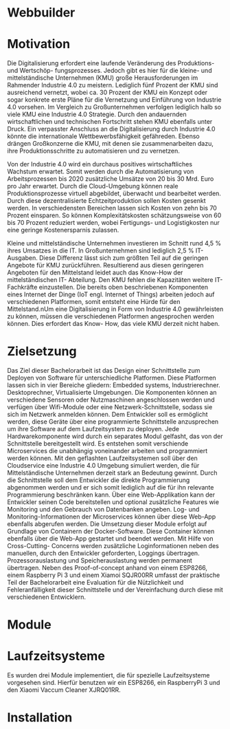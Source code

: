 # Webbuilder

# Motivation
Die Digitalisierung erfordert eine laufende Veränderung des Produktions- und Wertschöp-
fungsprozesses. Jedoch gibt es hier für die kleine- und mittelständische Unternehmen (KMU)
große Herausforderungen im Rahmender Industrie 4.0 zu meistern. Lediglich fünf Prozent der
KMU sind ausreichend vernetzt, wobei ca. 30 Prozent der KMU ein Konzept oder sogar
konkrete erste Pläne für die Vernetzung und Einführung von Industrie 4.0 vorsehen. Im
Vergleich zu Großunternehmen verfolgen lediglich halb so viele KMU eine Industrie 4.0
Strategie. Durch den andauernden wirtschaftlichen und technischen Fortschritt stehen KMU
ebenfalls unter Druck. Ein verpasster Anschluss an die Digitalisierung durch Industrie 4.0
könnte die internationale Wettbewerbsfähigkeit gefähreden. Ebenso drängen Großkonzerne die
KMU, mit denen sie zusammenarbeiten dazu, ihre Produktionsschritte zu automatisieren und
zu vernetzen.

Von der Industrie 4.0 wird ein durchaus positives wirtschaftliches Wachstum erwartet. Somit
werden durch die Automatisierung von Arbeitsprozessen bis 2020 zusätzliche Umsätze von 20
bis 30 Mrd. Euro pro Jahr erwartet. Durch die Cloud-Umgebung können reale
Produktionsprozesse virtuell abgebildet, überwacht und bearbeitet werden. Durch diese
dezentralisierte Echtzeitproduktion sollen Kosten gesenkt werden. In verschiedensten
Bereichen lassen sich Kosten von zehn bis 70 Prozent einsparen. So können
Komplexitätskosten schätzungsweise von 60 bis 70 Prozent reduziert werden, wobei
Fertigungs- und Logistigkosten nur eine geringe Kostenersparnis zulassen.

Kleine und mittelständische Unternehmen investieren im Schnitt rund 4,5 % ihres Umsatzes in
die IT. In Großunternehmen sind lediglich 2,5 % IT-Ausgaben. Diese Differenz lässt sich zum
größten Teil auf die geringen Angebote für KMU zurückführen. Resultierend aus diesen
geringeren Angeboten für den Mittelstand leidet auch das Know-How der mittelständischen IT-
Abteilung. Den KMU fehlen die Kapazitäten weitere IT-Fachkräfte einzustellen. Die bereits
oben beschriebenen Komponenten eines Internet der Dinge (IoT engl. Internet of Things)
arbeiten jedoch auf verschiedenen Platformen, somit entsteht eine Hürde für den
Mittelstand.nUm eine Digitalisierung in Form von Industrie 4.0 gewährleisten zu können,
müssen die verschiedenen Platformen angesprochen werden können. Dies erfordert das Know-
How, das viele KMU derzeit nicht haben.

# Zielsetzung

Das Ziel dieser Bachelorarbeit ist das Design einer Schnittstelle zum Deployen von Software
für unterschiedliche Platformen. Diese Platformen lassen sich in vier Bereiche gliedern:
Embedded systems, Industrierechner. Desktoprechner, Virtualisierte Umgebungen. Die
Komponenten können an verschiedene Sensoren oder Nutzmaschinen angeschlossen werden
und verfügen über Wifi-Module oder eine Netzwerk-Schnittstelle, sodass sie sich im Netzwerk
anmelden können. Dem Entwickler soll es ermöglicht werden, diese Geräte über eine
programmierte Schnittstelle anzusprechen um ihre Software auf dem Laufzeitsystem zu
deployen. Jede Hardwarekomponente wird durch ein separates Modul gelfasht, das von der
Schnittstelle bereitgestellt wird. Es entstehen somit verschiende Microservices die unabhängig
voneinander arbeiten und programmiert werden können. Mit den geflashten Laufzeitsystemen
soll über den Cloudservice eine Industrie 4.0 Umgebung simuliert werden, die für
Mittelständische Unternehmen derzeit stark an Bedeutung gewinnt. Durch die Schnittstelle soll
dem Entwickler die direkte Programmierung abgenommen werden und er sich somit lediglich
auf die für ihn relevante Programmierung beschränken kann. Über eine Web-Applikation kann
der Entwickler seinen Code bereitstellen und optional zusätzliche Features wie Monitoring und
den Gebrauch von Datenbanken angeben. Log- und Monitoring-Informationen der
Microservices können über diese Web-App ebenfalls abgerufen werden. Die Umsetzung dieser
Module erfolgt auf Grundlage von Containern der Docker-Software. Diese Container können
ebenfalls über die Web-App gestartet und beendet werden. Mit Hilfe von Cross-Cutting-
Concerns werden zusätzliche Loginformationen neben des manuellen, durch den Entwickler
geforderten, Loggings übertragen. Prozessorauslastung und Speicherauslastung werden
permanent übertragen. Neben des Proof-of-concept anhand von einem ESP8266, einem
Raspberry Pi 3 und einem Xiamoi SQJR00RR umfasst der praktische Teil der Bachelorarbeit
eine Evaluation für die Nützlichkeit und Fehleranfälligkeit dieser Schnittstelle und der
Vereinfachung durch diese mit verschiedenen Entwicklern.




# Module 

# Laufzeitsysteme
Es wurden drei Module implementiert, die für spezielle Laufzeitsysteme vorgesehen sind. Hierfür benutzen wir ein ESP8266, ein RaspberryPi 3 und den Xiaomi Vaccum Cleaner XJRQ01RR.

# Installation


